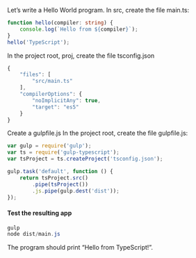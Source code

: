 Let’s write a Hello World program. In src, create the file main.ts:
```typescript
function hello(compiler: string) {
    console.log(`Hello from ${compiler}`);
}
hello('TypeScript');

```

In the project root, proj, create the file tsconfig.json 
```typescript
{
    "files": [
        "src/main.ts"
    ],
    "compilerOptions": {
        "noImplicitAny": true,
        "target": "es5"
    }
}

```
Create a gulpfile.js
In the project root, create the file gulpfile.js:
```typescript
var gulp = require('gulp');
var ts = require('gulp-typescript');
var tsProject = ts.createProject('tsconfig.json');

gulp.task('default', function () {
    return tsProject.src()
        .pipe(tsProject())
        .js.pipe(gulp.dest('dist'));
});

```

#### Test the resulting app #

```powershell
gulp
node dist/main.js

```
The program should print “Hello from TypeScript!”.

